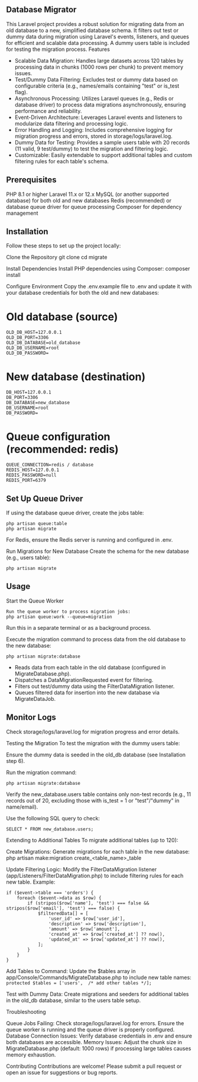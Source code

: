 ## Database Migrator
This Laravel project provides a robust solution for migrating data from an old database to a new, simplified database schema. It filters out test or dummy data during migration using Laravel's events, listeners, and queues for efficient and scalable data processing. A dummy users table is included for testing the migration process.
Features

- Scalable Data Migration: Handles large datasets across 120 tables by processing data in chunks (1000 rows per chunk) to prevent memory issues.
- Test/Dummy Data Filtering: Excludes test or dummy data based on configurable criteria (e.g., names/emails containing "test" or is_test flag).
- Asynchronous Processing: Utilizes Laravel queues (e.g., Redis or database driver) to process data migrations asynchronously, ensuring performance and reliability.
- Event-Driven Architecture: Leverages Laravel events and listeners to modularize data filtering and processing logic.
- Error Handling and Logging: Includes comprehensive logging for migration progress and errors, stored in storage/logs/laravel.log.
- Dummy Data for Testing: Provides a sample users table with 20 records (11 valid, 9 test/dummy) to test the migration and filtering logic.
- Customizable: Easily extendable to support additional tables and custom filtering rules for each table's schema.

## Prerequisites

PHP 8.1 or higher
Laravel 11.x or 12.x
MySQL (or another supported database) for both old and new databases
Redis (recommended) or database queue driver for queue processing
Composer for dependency management

## Installation
Follow these steps to set up the project locally:

Clone the Repository
git clone <repository-url>
cd migrate


Install Dependencies
Install PHP dependencies using Composer:
composer install


Configure Environment
Copy the .env.example file to .env and update it with your database credentials for both the old and new databases:
# Old database (source)
```
OLD_DB_HOST=127.0.0.1
OLD_DB_PORT=3306
OLD_DB_DATABASE=old_database
OLD_DB_USERNAME=root
OLD_DB_PASSWORD=
```

# New database (destination)
```
DB_HOST=127.0.0.1
DB_PORT=3306
DB_DATABASE=new_database
DB_USERNAME=root
DB_PASSWORD=
```

# Queue configuration (recommended: redis)
```
QUEUE_CONNECTION=redis / database
REDIS_HOST=127.0.0.1
REDIS_PASSWORD=null
REDIS_PORT=6379
```


## Set Up Queue Driver
If using the database queue driver, create the jobs table:
```
php artisan queue:table
php artisan migrate
```

For Redis, ensure the Redis server is running and configured in .env.

Run Migrations for New Database
Create the schema for the new database (e.g., users table):
```
php artisan migrate
```

## Usage

Start the Queue Worker
```
Run the queue worker to process migration jobs:
php artisan queue:work --queue=migration
```
Run this in a separate terminal or as a background process.

Execute the migration command to process data from the old database to the new database:
```
php artisan migrate:database
```
- Reads data from each table in the old database (configured in MigrateDatabase.php).
- Dispatches a DataMigrationRequested event for filtering.
- Filters out test/dummy data using the FilterDataMigration listener.
- Queues filtered data for insertion into the new database via MigrateDataJob.

## Monitor Logs
Check storage/logs/laravel.log for migration progress and error details.


Testing the Migration
To test the migration with the dummy users table:

Ensure the dummy data is seeded in the old_db database (see Installation step 6).

Run the migration command:
```
php artisan migrate:database
```


Verify the new_database.users table contains only non-test records (e.g., 11 records out of 20, excluding those with is_test = 1 or "test"/"dummy" in name/email).


Use the following SQL query to check:
```
SELECT * FROM new_database.users;
```

Extending to Additional Tables
To migrate additional tables (up to 120):

Create Migrations: Generate migrations for each table in the new database:
php artisan make:migration create_<table_name>_table


Update Filtering Logic: Modify the FilterDataMigration listener (app/Listeners/FilterDataMigration.php) to include filtering rules for each new table. Example:
```
if ($event->table === 'orders') {
    foreach ($event->data as $row) {
        if (stripos($row['name'], 'test') === false && stripos($row['email'], 'test') === false) {
            $filteredData[] = [
                'user_id' => $row['user_id'],
                'description' => $row['description'],
                'amount' => $row['amount'],
                'created_at' => $row['created_at'] ?? now(),
                'updated_at' => $row['updated_at'] ?? now(),
            ];
        }
    }
}
```

Add Tables to Command: Update the $tables array in app/Console/Commands/MigrateDatabase.php to include new table names:
```protected $tables = ['users',  /* add other tables */];```


Test with Dummy Data: Create migrations and seeders for additional tables in the old_db database, similar to the users table setup.


Troubleshooting

Queue Jobs Failing: Check storage/logs/laravel.log for errors. Ensure the queue worker is running and the queue driver is properly configured.
Database Connection Issues: Verify database credentials in .env and ensure both databases are accessible.
Memory Issues: Adjust the chunk size in MigrateDatabase.php (default: 1000 rows) if processing large tables causes memory exhaustion.

Contributing
Contributions are welcome! Please submit a pull request or open an issue for suggestions or bug reports.
